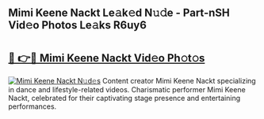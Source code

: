 ## Mimi Keene Nackt Le𝚊k𝚎d N𝚞𝚍e - Part-nSH Vid𝚎o Photos Le𝚊ks R6uy6

# <h2><a href="http://fb5f6d.evod.top/?m=Mimi+Keene+Nackt">🔗 👉🔴 Mimi Keene Nackt Vid𝚎o Ph𝚘t𝚘s</a></h2>

[![Mimi Keene Nackt N𝚞d𝚎s](https://i.imgur.com/8V9OHl7.gif)](http://fb5f6d.evod.top/?m=Mimi+Keene+Nackt)
Content creator Mimi Keene Nackt specializing in dance and lifestyle-related videos. Charismatic performer Mimi Keene Nackt, celebrated for their captivating stage presence and entertaining performances. 
